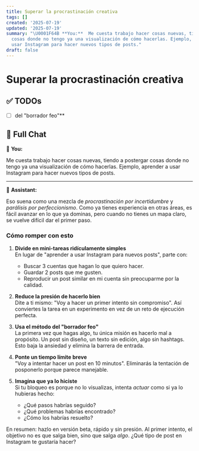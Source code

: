 ```yaml
---
title: Superar la procrastinación creativa
tags: []
created: '2025-07-19'
updated: '2025-07-19'
summary: "\U0001F64B **You:**  Me cuesta trabajo hacer cosas nuevas, tiendo a postergar
  cosas donde no tengo ya una visualización de cómo hacerlas. Ejemplo, aprender a
  usar Instagram para hacer nuevos tipos de posts."
draft: false
---
```


# Superar la procrastinación creativa

## ✅ TODOs
- [ ] del "borrador feo"**

## 🧠 Full Chat

🙋 **You:**

Me cuesta trabajo hacer cosas nuevas, tiendo a postergar cosas donde no tengo ya una visualización de cómo hacerlas. Ejemplo, aprender a usar Instagram para hacer nuevos tipos de posts.

---

🤖 **Assistant:**

Eso suena como una mezcla de *procrastinación por incertidumbre* y *parálisis por perfeccionismo*. Como ya tienes experiencia en otras áreas, es fácil avanzar en lo que ya dominas, pero cuando no tienes un mapa claro, se vuelve difícil dar el primer paso.  

### **Cómo romper con esto**  
1. **Divide en mini-tareas ridículamente simples**  
   En lugar de "aprender a usar Instagram para nuevos posts", parte con:  
   - Buscar 3 cuentas que hagan lo que quiero hacer.  
   - Guardar 2 posts que me gusten.  
   - Reproducir un post similar en mi cuenta sin preocuparme por la calidad.  

2. **Reduce la presión de hacerlo bien**  
   Dite a ti mismo: "Voy a hacer un primer intento sin compromiso". Así conviertes la tarea en un experimento en vez de un reto de ejecución perfecta.  

3. **Usa el método del "borrador feo"**  
   La primera vez que hagas algo, tu única misión es hacerlo mal a propósito. Un post sin diseño, un texto sin edición, algo sin hashtags. Esto baja la ansiedad y elimina la barrera de entrada.  

4. **Ponte un tiempo límite breve**  
   "Voy a intentar hacer un post en 10 minutos". Eliminarás la tentación de posponerlo porque parece manejable.  

5. **Imagina que ya lo hiciste**  
   Si tu bloqueo es porque no lo visualizas, intenta *actuar* como si ya lo hubieras hecho:  
   - ¿Qué pasos habrías seguido?  
   - ¿Qué problemas habrías encontrado?  
   - ¿Cómo los habrías resuelto?  

En resumen: hazlo en versión beta, rápido y sin presión. Al primer intento, el objetivo no es que salga bien, sino que salga *algo*. ¿Qué tipo de post en Instagram te gustaría hacer?